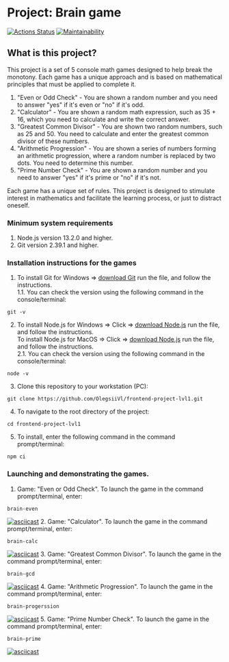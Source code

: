 # Project: Brain game
[![Actions Status](https://github.com/OlegSiVl/frontend-project-lvl1/workflows/hexlet-check/badge.svg)](https://github.com/OlegSiVl/frontend-project-lvl1/actions) [![Maintainability](https://api.codeclimate.com/v1/badges/0fddeceb197553aaf5f6/maintainability)](https://codeclimate.com/github/OlegsiiVl/frontend-project-lvl1/maintainability)

## What is this project?

This project is a set of 5 console math games designed to help break the monotony. Each game has a unique approach and is based on mathematical principles that must be applied to complete it.

1. "Even or Odd Check" - You are shown a random number and you need to answer "yes" if it's even or "no" if it's odd.
2. "Calculator" - You are shown a random math expression, such as 35 + 16, which you need to calculate and write the correct answer.
3. "Greatest Common Divisor" - You are shown two random numbers, such as 25 and 50. You need to calculate and enter the greatest common divisor of these numbers.
4. "Arithmetic Progression" - You are shown a series of numbers forming an arithmetic progression, where a random number is replaced by two dots. You need to determine this number.
5. "Prime Number Check" - You are shown a random number and you need to answer "yes" if it's prime or "no" if it's not.

Each game has a unique set of rules. This project is designed to stimulate interest in mathematics and facilitate the learning process, or just to distract oneself.

### Minimum system requirements
1. Node.js version 13.2.0 and higher.
2. Git version 2.39.1 and higher.
### Installation instructions for the games
1. To install Git for Windows => [download Git](https://github.com/git-for-windows/git/releases/download/v2.40.0.windows.1/Git-2.40.0-64-bit.exe) run the file, and follow the instructions.  
1.1. You can check the version using the following command in the console/terminal:
```
git -v
```
2. To install Node.js for Windows => Click => [download Node.js](https://nodejs.org/dist/v19.8.1/node-v19.8.1-x86.msi) run the file, and follow the instructions.  
To install Node.js for MacOS => Click => [download Node.js](https://nodejs.org/dist/v19.8.1/node-v19.8.1.pkg) run the file, and follow the instructions.  
2.1. You can check the version using the following command in the console/terminal:
```
node -v
```
3. Clone this repository to your workstation (PC):
```
git clone https://github.com/OlegsiiVl/frontend-project-lvl1.git
```
4. To navigate to the root directory of the project:
```
cd frontend-project-lvl1
```
5. To install, enter the following command in the command prompt/terminal:
```
npm ci
```
### Launching and demonstrating the games.
1. Game: "Even or Odd Check".
To launch the game in the command prompt/terminal, enter:
```
brain-even
```
[![asciicast](https://asciinema.org/a/UwGmWLpSJeRXIkzYYXP45aogl.svg)](https://asciinema.org/a/UwGmWLpSJeRXIkzYYXP45aogl)
2. Game: "Calculator".
To launch the game in the command prompt/terminal, enter:
```
brain-calc
```
[![asciicast](https://asciinema.org/a/fSDmguCxCYMXc9caGPvlPEbu9.svg)](https://asciinema.org/a/fSDmguCxCYMXc9caGPvlPEbu9)
3. Game: "Greatest Common Divisor".
To launch the game in the command prompt/terminal, enter:
```
brain-gcd
```
[![asciicast](   https://asciinema.org/a/2cOw1Ct7ziRhTnvxbFCjhNTbl.svg)](   https://asciinema.org/a/2cOw1Ct7ziRhTnvxbFCjhNTbl)
4. Game: "Arithmetic Progression".
To launch the game in the command prompt/terminal, enter:
```
brain-progerssion
```
[![asciicast](https://asciinema.org/a/MOXscdE4ZIEFHUHLWe1XBIgn2.svg)](https://asciinema.org/a/MOXscdE4ZIEFHUHLWe1XBIgn2)
5. Game: "Prime Number Check".
To launch the game in the command prompt/terminal, enter:
```
brain-prime
```
[![asciicast](https://asciinema.org/a/DqVBxGbEFmkUBRbzodAFU7Btv.svg)](https://asciinema.org/a/DqVBxGbEFmkUBRbzodAFU7Btv)